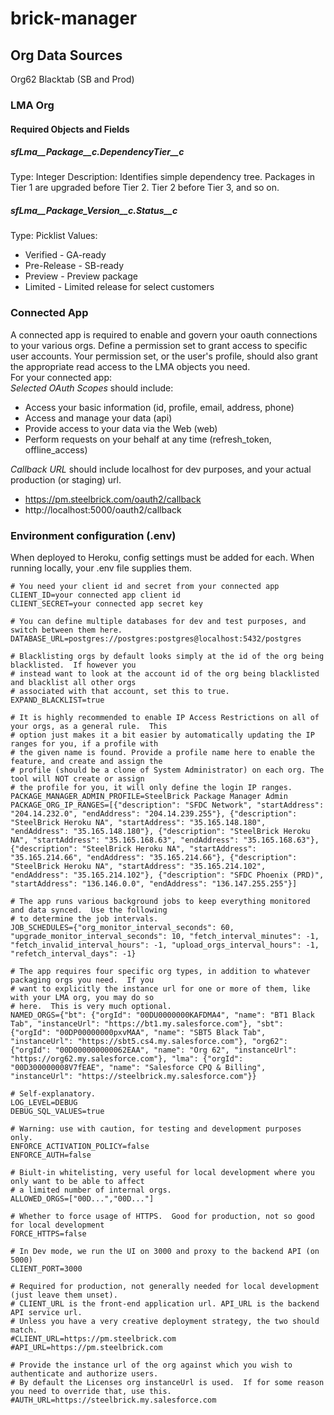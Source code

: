 # brick-manager

## Org Data Sources
Org62
Blacktab (SB and Prod)
### LMA Org
#### Required Objects and Fields
##### sfLma__Package__c.DependencyTier__c
Type: Integer
Description: Identifies simple dependency tree.  Packages in Tier 1 are upgraded before Tier 2.  Tier 2 before Tier 3, and so on.

##### sfLma__Package_Version__c.Status__c
Type: Picklist
Values:
* Verified - GA-ready
* Pre-Release - SB-ready
* Preview - Preview package
* Limited - Limited release for select customers

### Connected App
A connected app is required to enable and govern your oauth connections to your various orgs. Define a permission set
to grant access to specific user accounts.  Your permission set, or the user's profile, should also grant
the appropriate read access to the LMA objects you need.  
For your connected app:  
*Selected OAuth Scopes* should include:
* Access your basic information (id, profile, email, address, phone)
* Access and manage your data (api)
* Provide access to your data via the Web (web)
* Perform requests on your behalf at any time (refresh_token, offline_access)

*Callback URL* should include localhost for dev purposes, and your actual production (or staging) url.
* https://pm.steelbrick.com/oauth2/callback
* http://localhost:5000/oauth2/callback

### Environment configuration (.env)
When deployed to Heroku, config settings must be added for each.  When running locally, your .env file 
supplies them.
```
# You need your client id and secret from your connected app
CLIENT_ID=your connected app client id
CLIENT_SECRET=your connected app secret key

# You can define multiple databases for dev and test purposes, and switch between them here.
DATABASE_URL=postgres://postgres:postgres@localhost:5432/postgres

# Blacklisting orgs by default looks simply at the id of the org being blacklisted.  If however you 
# instead want to look at the account id of the org being blacklisted and blacklist all other orgs 
# associated with that account, set this to true.
EXPAND_BLACKLIST=true

# It is highly recommended to enable IP Access Restrictions on all of your orgs, as a general rule.  This 
# option just makes it a bit easier by automatically updating the IP ranges for you, if a profile with 
# the given name is found. Provide a profile name here to enable the feature, and create and assign the 
# profile (should be a clone of System Administrator) on each org. The tool will NOT create or assign 
# the profile for you, it will only define the login IP ranges.
PACKAGE_MANAGER_ADMIN_PROFILE=SteelBrick Package Manager Admin
PACKAGE_ORG_IP_RANGES=[{"description": "SFDC Network", "startAddress": "204.14.232.0", "endAddress": "204.14.239.255"}, {"description": "SteelBrick Heroku NA", "startAddress": "35.165.148.180", "endAddress": "35.165.148.180"}, {"description": "SteelBrick Heroku NA", "startAddress": "35.165.168.63", "endAddress": "35.165.168.63"}, {"description": "SteelBrick Heroku NA", "startAddress": "35.165.214.66", "endAddress": "35.165.214.66"}, {"description": "SteelBrick Heroku NA", "startAddress": "35.165.214.102", "endAddress": "35.165.214.102"}, {"description": "SFDC Phoenix (PRD)", "startAddress": "136.146.0.0", "endAddress": "136.147.255.255"}]

# The app runs various background jobs to keep everything monitored and data synced.  Use the following
# to determine the job intervals.
JOB_SCHEDULES={"org_monitor_interval_seconds": 60, "upgrade_monitor_interval_seconds": 10, "fetch_interval_minutes": -1, "fetch_invalid_interval_hours": -1, "upload_orgs_interval_hours": -1, "refetch_interval_days": -1}

# The app requires four specific org types, in addition to whatever packaging orgs you need.  If you 
# want to explicitly the instance url for one or more of them, like with your LMA org, you may do so 
# here.  This is very much optional.
NAMED_ORGS={"bt": {"orgId": "00DU0000000KAFDMA4", "name": "BT1 Black Tab", "instanceUrl": "https://bt1.my.salesforce.com"}, "sbt": {"orgId": "00DP00000000pxvMAA", "name": "SBT5 Black Tab", "instanceUrl": "https://sbt5.cs4.my.salesforce.com"}, "org62": {"orgId": "00D000000000062EAA", "name": "Org 62", "instanceUrl": "https://org62.my.salesforce.com"}, "lma": {"orgId": "00D300000008V7fEAE", "name": "Salesforce CPQ & Billing", "instanceUrl": "https://steelbrick.my.salesforce.com"}}

# Self-explanatory.
LOG_LEVEL=DEBUG
DEBUG_SQL_VALUES=true

# Warning: use with caution, for testing and development purposes only.
ENFORCE_ACTIVATION_POLICY=false
ENFORCE_AUTH=false

# Biult-in whitelisting, very useful for local development where you only want to be able to affect
# a limited number of internal orgs.
ALLOWED_ORGS=["00D...","00D..."]

# Whether to force usage of HTTPS.  Good for production, not so good for local development
FORCE_HTTPS=false

# In Dev mode, we run the UI on 3000 and proxy to the backend API (on 5000)
CLIENT_PORT=3000

# Required for production, not generally needed for local development (just leave them unset).
# CLIENT_URL is the front-end application url. API_URL is the backend API service url.  
# Unless you have a very creative deployment strategy, the two should match.
#CLIENT_URL=https://pm.steelbrick.com
#API_URL=https://pm.steelbrick.com

# Provide the instance url of the org against which you wish to authenticate and authorize users.
# By default the Licenses org instanceUrl is used.  If for some reason you need to override that, use this.
#AUTH_URL=https://steelbrick.my.salesforce.com
```